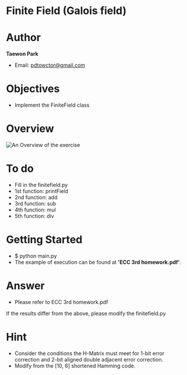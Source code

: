# Finite Field (Galois field)

# Author

**Taewon Park** 

- Email: pdtowctor@gmail.com

# Objectives
- Implement the FiniteField class

# Overview
![An Overview of the exercise](https://github.com/xyz123479/ECC-exercise/blob/main/01_Basic/03_10_6_Systematic_code/%5B10%2C%206%5D%20Systematic%20code.PNG)

# To do
- Fill in the finitefield.py
- 1st function: printField
- 2nd function: add
- 3rd function: sub
- 4th function: mul
- 5th function: div

# Getting Started
- $ python main.py
- The example of execution can be found at **'ECC 3rd homework.pdf'**.

# Answer
- Please refer to ECC 3rd homework.pdf

If the results differ from the above, please modify the finitefield.py

# Hint
- Consider the conditions the H-Matrix must meet for 1-bit error correction and 2-bit aligned double adjacent error correction.
- Modify from the [10, 6] shortened Hamming code.

